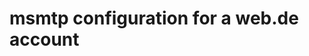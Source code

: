# msmtp configuration for a web.de account

[.de]: ../../de/src/msmtp-configuration-for-web-de-account.md
[.source]: https://www.linux-tips-and-tricks.de/de/raspibackupcategoried/650-konfiguration-von-raspibackup-mit-msmtp-fuer-einen-web-de-account
